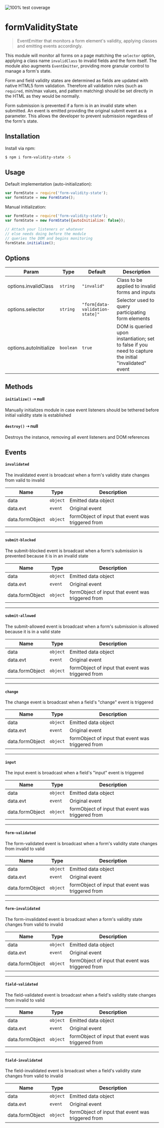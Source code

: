 ![100% test coverage](https://img.shields.io/badge/coverage-100%25-brightgreen.svg)

# formValidityState
> EventEmitter that monitors a form element's validity, applying classes and emitting events accordingly.

This module will monitor all forms on a page matching the `selector` option, applying a class name `invalidClass` to invalid fields and the form itself.
The module also augments `EventEmitter`, providing more granular control to manage a form's state.

Form and field validity states are determined as fields are updated with native HTML5 form validation.
Therefore all validation rules (such as `required`, min/max values, and pattern matching) should be set directly in the HTML as they would be normally.

Form submission is prevented if a form is in an invalid state when submitted.
An event is emitted providing the original submit event as a parameter.
This allows the developer to prevent submission regardless of the form's state.


## Installation
Install via npm:

```sh
$ npm i form-validity-state -S
```


## Usage
Default implementation (auto-initialization):
```javascript
var FormState = require('form-validity-state');
var formState = new FormState();
```

Manual initialization:
```javascript
var FormState = require('form-validity-state');
var formState = new FormState({autoInitialize: false});

// Attach your listeners or whatever 
// else needs doing before the module
// queries the DOM and begins monitoring
formState.initialize();
```


## Options
| Param | Type | Default | Description |
| --- | --- | --- | --- |
| options.invalidClass | <code>string</code> | <code>"invalid"</code> | Class to be applied to invalid forms and inputs |
| options.selector | <code>string</code> | <code>"form[data-validation-state]"</code> | Selector used to query participating form elements |
| options.autoInitialize | <code>boolean</code> | <code>true</code> | DOM is queried upon instantiation; set to false if you need to capture the initial "invalidated" event |



## Methods
#### `initialize()` ➝ null
Manually initializes module in case event listeners should be tethered before initial validity state is established


#### `destroy()` ➝ null
Destroys the instance, removing all event listeners and DOM references


## Events
#### `invalidated`
The invalidated event is broadcast when a form's validity state changes from valid to invalid

| Name | Type | Description |
| --- | --- | --- |
| data | <code>object</code> | Emitted data object |
| data.evt | <code>event</code> | Original event |
| data.formObject | <code>object</code> | formObject of input that event was triggered from |

***

#### `submit-blocked`
The submit-blocked event is broadcast when a form's submission is prevented because it is in an invalid state

| Name | Type | Description |
| --- | --- | --- |
| data | <code>object</code> | Emitted data object |
| data.evt | <code>event</code> | Original event |
| data.formObject | <code>object</code> | formObject of input that event was triggered from |

***

#### `submit-allowed`
The submit-allowed event is broadcast when a form's submission is allowed because it is in a valid state

| Name | Type | Description |
| --- | --- | --- |
| data | <code>object</code> | Emitted data object |
| data.evt | <code>event</code> | Original event |
| data.formObject | <code>object</code> | formObject of input that event was triggered from |

***

#### `change`
The change event is broadcast when a field's "change" event is triggered

| Name | Type | Description |
| --- | --- | --- |
| data | <code>object</code> | Emitted data object |
| data.evt | <code>event</code> | Original event |
| data.formObject | <code>object</code> | formObject of input that event was triggered from |

***

#### `input`
The input event is broadcast when a field's "input" event is triggered

| Name | Type | Description |
| --- | --- | --- |
| data | <code>object</code> | Emitted data object |
| data.evt | <code>event</code> | Original event |
| data.formObject | <code>object</code> | formObject of input that event was triggered from |

***

#### `form-validated`
The form-validated event is broadcast when a form's validity state changes from invalid to valid

| Name | Type | Description |
| --- | --- | --- |
| data | <code>object</code> | Emitted data object |
| data.evt | <code>event</code> | Original event |
| data.formObject | <code>object</code> | formObject of input that event was triggered from |

***

#### `form-invalidated`
The form-invalidated event is broadcast when a form's validity state changes from valid to invalid

| Name | Type | Description |
| --- | --- | --- |
| data | <code>object</code> | Emitted data object |
| data.evt | <code>event</code> | Original event |
| data.formObject | <code>object</code> | formObject of input that event was triggered from |

***

#### `field-validated`
The field-validated event is broadcast when a field's validity state changes from invalid to valid

| Name | Type | Description |
| --- | --- | --- |
| data | <code>object</code> | Emitted data object |
| data.evt | <code>event</code> | Original event |
| data.formObject | <code>object</code> | formObject of input that event was triggered from |

***

#### `field-invalidated`
The field-invalidated event is broadcast when a field's validity state changes from valid to invalid

| Name | Type | Description |
| --- | --- | --- |
| data | <code>object</code> | Emitted data object |
| data.evt | <code>event</code> | Original event |
| data.formObject | <code>object</code> | formObject of input that event was triggered from |
